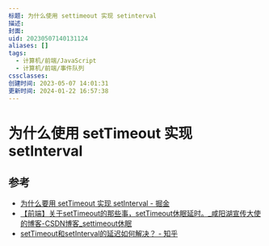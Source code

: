 ```yaml
---
标题: 为什么使用 settimeout 实现 setinterval
描述: 
封面: 
uid: 20230507140131124
aliases: []
tags:
  - 计算机/前端/JavaScript
  - 计算机/前端/事件队列
cssclasses: 
创建时间: 2023-05-07 14:01:31
更新时间: 2024-01-22 16:57:38
---
```


# 为什么使用 setTimeout 实现 setInterval

## 参考

- [为什么要用 setTimeout 实现 setInterval - 掘金](https://juejin.cn/post/6994969893141479454)
- [【前端】关于setTimeout的那些事，setTimeout休眠延时。_咸阳湖宣传大使的博客-CSDN博客_settimeout休眠](https://blog.csdn.net/weixin_44201257/article/details/123196921)
- [setTimeout和setInterval的延迟如何解决？ - 知乎](https://www.zhihu.com/question/29648365/answer/1194944860)
